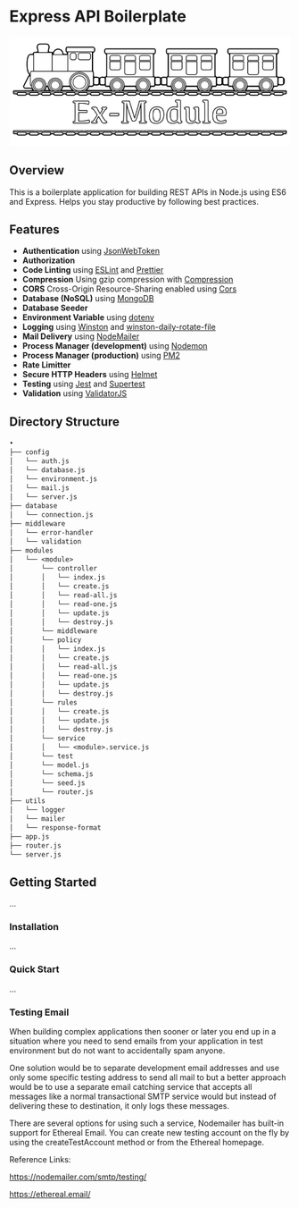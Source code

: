 # Express API Boilerplate

![Logo](/src/assets/logo-inverse.png)

## Overview

This is a boilerplate application for building REST APIs in Node.js using ES6 and Express. Helps you stay productive by following best practices.

## Features
- **Authentication** using [JsonWebToken](https://www.npmjs.com/package/jsonwebtoken)
- **Authorization**
- **Code Linting** using [ESLint](http://eslint.org) and [Prettier](https://prettier.io/)
- **Compression** Using gzip compression with [Compression](https://github.com/expressjs/compression)
- **CORS** Cross-Origin Resource-Sharing enabled using [Cors](https://github.com/expressjs/cors)
- **Database (NoSQL)** using  [MongoDB](https://www.mongodb.com/)
- **Database Seeder**
- **Environment Variable** using [dotenv](https://www.npmjs.com/package/dotenv)
- **Logging** using [Winston](https://github.com/winstonjs/winston) and [winston-daily-rotate-file
](https://www.npmjs.com/package/winston-daily-rotate-file)
- **Mail Delivery** using [NodeMailer](...)
- **Process Manager (development)** using [Nodemon](https://github.com/remy/nodemon)
- **Process Manager (production)** using [PM2](https://pm2.keymetrics.io/)
- **Rate Limitter**
- **Secure HTTP Headers** using [Helmet](https://github.com/helmetjs/helmet)
- **Testing** using [Jest](https://jestjs.io/) and [Supertest](https://www.npmjs.com/package/supertest) 
- **Validation** using [ValidatorJS](https://github.com/mikeerickson/validatorjs)

## Directory Structure
```
•
├── config
│   └── auth.js
│   └── database.js
│   └── environment.js
│   └── mail.js
│   └── server.js
├── database
│   └── connection.js
├── middleware
│   └── error-handler
│   └── validation
├── modules
│   └── <module>
│       └── controller
│       │   └── index.js
│       │   └── create.js
│       │   └── read-all.js
│       │   └── read-one.js
│       │   └── update.js
│       │   └── destroy.js
│       └── middleware
│       └── policy
│       │   └── index.js
│       │   └── create.js
│       │   └── read-all.js
│       │   └── read-one.js
│       │   └── update.js
│       │   └── destroy.js
│       └── rules
│       │   └── create.js
│       │   └── update.js
│       │   └── destroy.js
│       └── service
│       │   └── <module>.service.js
│       └── test
│       └── model.js
│       └── schema.js
│       └── seed.js
│       └── router.js
├── utils
│   └── logger
│   └── mailer
│   └── response-format
├── app.js
├── router.js
└── server.js
```

## Getting Started
...
### Installation
...
### Quick Start
...
### Testing Email
When building complex applications then sooner or later you end up in a situation where you need to send emails from your application in test environment but do not want to accidentally spam anyone.

One solution would be to separate development email addresses and use only some specific testing address to send all mail to but a better approach would be to use a separate email catching service that accepts all messages like a normal transactional SMTP service would but instead of delivering these to destination, it only logs these messages.

There are several options for using such a service, Nodemailer has built-in support for Ethereal Email. You can create new testing account on the fly by using the createTestAccount method or from the Ethereal homepage.

Reference Links: 

https://nodemailer.com/smtp/testing/

https://ethereal.email/